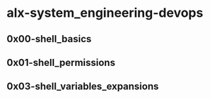 # alx-system_engineering-devops

## 0x00-shell_basics

## 0x01-shell_permissions

## 0x03-shell_variables_expansions
